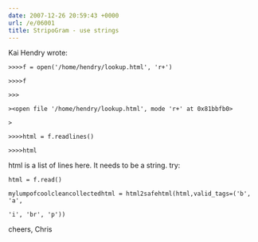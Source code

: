 ```yaml
---
date: 2007-12-26 20:59:43 +0000
url: /e/06001
title: StripoGram - use strings
---
```


Kai Hendry wrote:

	>>>>f = open('/home/hendry/lookup.html', 'r+')

	>>>>f

	>>>

	><open file '/home/hendry/lookup.html', mode 'r+' at 0x81bbfb0>

	>

	>>>>html = f.readlines()

	>>>>html
html is a list of lines here. It needs to be a string.
try:

	html = f.read()

	mylumpofcoolcleancollectedhtml = html2safehtml(html,valid_tags=('b', 'a',

	'i', 'br', 'p'))
cheers,
Chris
